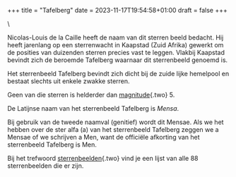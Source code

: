 +++
title = "Tafelberg"
date = 2023-11-17T19:54:58+01:00
draft = false
+++

\

Nicolas-Louis de la Caille heeft de naam van dit sterren beeld bedacht.
Hij heeft jarenlang op een sterrenwacht in Kaapstad (Zuid Afrika)
gewerkt om de posities van duizenden sterren precies vast te leggen.
Vlakbij Kaapstad bevindt zich de beroemde Tafelberg waarnaar dit
sterrenbeeld genoemd is.

Het sterrenbeeld Tafelberg bevindt zich dicht bij de zuide lijke
hemelpool en bestaat slechts uit enkele zwakke sterren.

Geen van die sterren is helderder dan [magnitude](magnitud.html){.two}
5.

De Latijnse naam van het sterrenbeeld Tafelberg is *Mensa*.

Bij gebruik van de tweede naamval (genitief) wordt dit Mensae. Als we
het hebben over de ster alfa (a) van het sterrenbeeld Tafelberg zeggen
we a Mensae of we schrijven a Men, want de officiële afkorting van het
sterrenbeeld Tafelberg is Men.

Bij het trefwoord [sterrenbeelden](sterrenb.html){.two} vind je een
lijst van alle 88 sterrenbeelden die er zijn.
